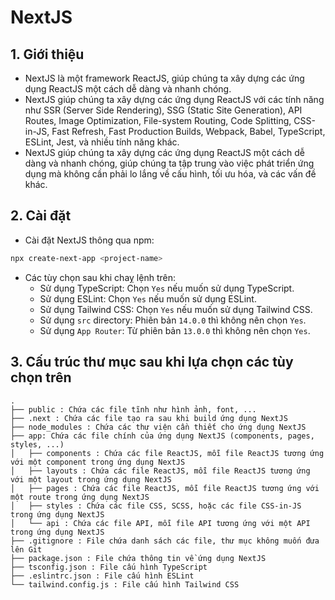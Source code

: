 # NextJS

## 1. Giới thiệu
- NextJS là một framework ReactJS, giúp chúng ta xây dựng các ứng dụng ReactJS một cách dễ dàng và nhanh chóng.
- NextJS giúp chúng ta xây dựng các ứng dụng ReactJS với các tính năng như SSR (Server Side Rendering), SSG (Static Site Generation), API Routes, Image Optimization, File-system Routing, Code Splitting, CSS-in-JS, Fast Refresh, Fast Production Builds, Webpack, Babel, TypeScript, ESLint, Jest, và nhiều tính năng khác.
- NextJS giúp chúng ta xây dựng các ứng dụng ReactJS một cách dễ dàng và nhanh chóng, giúp chúng ta tập trung vào việc phát triển ứng dụng mà không cần phải lo lắng về cấu hình, tối ưu hóa, và các vấn đề khác.

## 2. Cài đặt
- Cài đặt NextJS thông qua npm:
```bash
npx create-next-app <project-name>
```
- Các tùy chọn sau khi chaỵ lệnh trên:
    + Sử dụng TypeScript: Chọn `Yes` nếu muốn sử dụng TypeScript.
    + Sử dụng ESLint: Chọn `Yes` nếu muốn sử dụng ESLint.
    + Sử dụng Tailwind CSS: Chọn `Yes` nếu muốn sử dụng Tailwind CSS.
    + Sử dụng `src` directory: Phiên bản `14.0.0` thì không nên chọn `Yes`.
    + Sử dụng `App Router`: Từ phiên bản `13.0.0` thì không nên chọn `Yes`.

## 3. Cấu trúc thư mục sau khi lựa chọn các tùy chọn trên
```
.
├── public : Chứa các file tĩnh như hình ảnh, font, ... 
├── .next : Chứa các file tạo ra sau khi build ứng dụng NextJS
├── node_modules : Chứa các thư viện cần thiết cho ứng dụng NextJS
├── app: Chứa các file chính của ứng dụng NextJS (components, pages, styles, ...)
│   ├── components : Chứa các file ReactJS, mỗi file ReactJS tương ứng với một component trong ứng dụng NextJS
│   ├── layouts : Chứa các file ReactJS, mỗi file ReactJS tương ứng với một layout trong ứng dụng NextJS
│   ├── pages : Chứa các file ReactJS, mỗi file ReactJS tương ứng với một route trong ứng dụng NextJS
│   ├── styles : Chứa các file CSS, SCSS, hoặc các file CSS-in-JS trong ứng dụng NextJS
│   └── api : Chứa các file API, mỗi file API tương ứng với một API trong ứng dụng NextJS
├── .gitignore : File chứa danh sách các file, thư mục không muốn đưa lên Git
├── package.json : File chứa thông tin về ứng dụng NextJS
├── tsconfig.json : File cấu hình TypeScript
├── .eslintrc.json : File cấu hình ESLint
└── tailwind.config.js : File cấu hình Tailwind CSS
```
